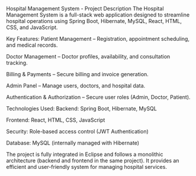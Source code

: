 Hospital Management System - Project Description
The Hospital Management System is a full-stack web application designed to streamline hospital operations using Spring Boot, Hibernate, MySQL, React, HTML, CSS, and JavaScript.

Key Features:
Patient Management – Registration, appointment scheduling, and medical records.

Doctor Management – Doctor profiles, availability, and consultation tracking.

Billing & Payments – Secure billing and invoice generation.

Admin Panel – Manage users, doctors, and hospital data.

Authentication & Authorization – Secure user roles (Admin, Doctor, Patient).

Technologies Used:
Backend: Spring Boot, Hibernate, MySQL

Frontend: React, HTML, CSS, JavaScript

Security: Role-based access control (JWT Authentication)

Database: MySQL (internally managed with Hibernate)

The project is fully integrated in Eclipse and follows a monolithic architecture (backend and frontend in the same project). It provides an efficient and user-friendly system for managing hospital services.
